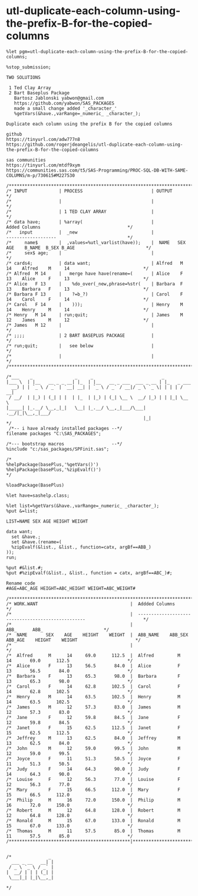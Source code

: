 # utl-duplicate-each-column-using-the-prefix-B-for-the-copied-columns
    %let pgm=utl-duplicate-each-column-using-the-prefix-B-for-the-copied-columns;

    %stop_submission;

    TWO SOLUTIONS

     1 Ted Clay Array
     2 Bart Baseplus Package
       Bartosz Jablonski yabwon@gmail.com
       https://github.com/yabwon/SAS_PACKAGES
       made a small change added '_character_'
       %getVars(&have.,varRange=_numeric_ _character_);

    Duplicate each column using the prefix B for the copied columns

    github
    https://tinyurl.com/adw777n8
    https://github.com/rogerjdeangelis/utl-duplicate-each-column-using-the-prefix-B-for-the-copied-columns

    sas communities
    https://tinyurl.com/mtdf9xym
    https://communities.sas.com/t5/SAS-Programming/PROC-SQL-DB-WITH-SAME-COLUMNS/m-p/730615#M227530

    /**************************************************************************************************************************/
    /* INPUT            | PROCESS                          | OUTPUT                                                           */
    /*                  |                                  |                                                                  */
    /*                  | 1 TED CLAY ARRAY                 |                                                                  */
    /* data have;       | %array(                          |                    Added Columns                                 */
    /*   input          |  _new                            |                    -------------------                           */
    /*     name$        |  ,values=%utl_varlist(have));    |  NAME   SEX AGE    B_NAME  B_SEX B_AGE                           */
    /*     sex$ age;    |                                  |                                                                  */
    /* cards4;          | data want;                       | Alfred   M   14    Alfred    M     14                            */
    /* Alfred  M 14     |   merge have have(rename=(       | Alice    F   13    Alice     F     13                            */
    /* Alice   F 13     |    %do_over(_new,phrase=%str(    | Barbara  F   13    Barbara   F     13                            */
    /* Barbara F 13     |    ?=b_?)                        | Carol    F   14    Carol     F     14                            */
    /* Carol   F 14     |    )));                          | Henry    M   14    Henry     M     14                            */
    /* Henry   M 14     | run;quit;                        | James    M   12    James     M     12                            */
    /* James   M 12     |                                  |                                                                  */
    /* ;;;;             | 2 BART BASEPLUS PACKAGE          |                                                                  */
    /* run;quit;        |   see below                      |                                                                  */
    /*                  |                                  |                                                                  */
    /**************************************************************************************************************************/

    /*___    _                _     _                          _
    |___ \  | |__   __ _ _ __| |_  | |__   __ _ ___  ___ _ __ | |_   _ ___
      __) | | `_ \ / _` | `__| __| | `_ \ / _` / __|/ _ \ `_ \| | | | / __|
     / __/  | |_) | (_| | |  | |_  | |_) | (_| \__ \  __/ |_) | | |_| \__ \
    |_____| |_.__/ \__,_|_|   \__| |_.__/ \__,_|___/\___| .__/|_|\__,_|___/
                                                        |_|
    */
     /*-- i have already installed packages --*/
    filename packages "C:\SAS_PACKAGES";

    /*--- bootstrap macros                  --*/
    %include "c:/sas_packages/SPFinit.sas";

    /*
    %helpPackage(basePlus,'%getVars()')
    %helpPackage(basePlus,'%zipEvalf()')
    */

    %loadPackage(BasePlus)

    %let have=sashelp.class;

    %let list=%getVars(&have.,varRange=_numeric_ _character_);
    %put &=list;

    LIST=NAME SEX AGE HEIGHT WEIGHT

    data want;
      set &have.;
      set &have.(rename=(
      %zipEvalf(&list., &list., function=catx, argBf==ABB_)
    ));
    run;

    %put #&list.#;
    %put #%zipEvalf(&list., &list., function = catx, argBf==ABC_)#;

    Rename code
    #AGE=ABC_AGE HEIGHT=ABC_HEIGHT WEIGHT=ABC_WEIGHT#

    /**************************************************************************************************************************/
    /* WORK.WANT                                   |  Addded Columns                                                          */
    /*                                             |  --------------------------------------------------                      */
    /*                                             |                                     ABB_      ABB_                       */
    /*  NAME       SEX    AGE    HEIGHT    WEIGHT  |  ABB_NAME    ABB_SEX    ABB_AGE    HEIGHT    WEIGHT                      */
    /*                                             |                                                                          */
    /*  Alfred      M      14     69.0      112.5  |  Alfred         M          14       69.0      112.5                      */
    /*  Alice       F      13     56.5       84.0  |  Alice          F          13       56.5       84.0                      */
    /*  Barbara     F      13     65.3       98.0  |  Barbara        F          13       65.3       98.0                      */
    /*  Carol       F      14     62.8      102.5  |  Carol          F          14       62.8      102.5                      */
    /*  Henry       M      14     63.5      102.5  |  Henry          M          14       63.5      102.5                      */
    /*  James       M      12     57.3       83.0  |  James          M          12       57.3       83.0                      */
    /*  Jane        F      12     59.8       84.5  |  Jane           F          12       59.8       84.5                      */
    /*  Janet       F      15     62.5      112.5  |  Janet          F          15       62.5      112.5                      */
    /*  Jeffrey     M      13     62.5       84.0  |  Jeffrey        M          13       62.5       84.0                      */
    /*  John        M      12     59.0       99.5  |  John           M          12       59.0       99.5                      */
    /*  Joyce       F      11     51.3       50.5  |  Joyce          F          11       51.3       50.5                      */
    /*  Judy        F      14     64.3       90.0  |  Judy           F          14       64.3       90.0                      */
    /*  Louise      F      12     56.3       77.0  |  Louise         F          12       56.3       77.0                      */
    /*  Mary        F      15     66.5      112.0  |  Mary           F          15       66.5      112.0                      */
    /*  Philip      M      16     72.0      150.0  |  Philip         M          16       72.0      150.0                      */
    /*  Robert      M      12     64.8      128.0  |  Robert         M          12       64.8      128.0                      */
    /*  Ronald      M      15     67.0      133.0  |  Ronald         M          15       67.0      133.0                      */
    /*  Thomas      M      11     57.5       85.0  |  Thomas         M          11       57.5       85.0                      */
    /**********************************************|***************************************************************************/


    /*              _
      ___ _ __   __| |
     / _ \ `_ \ / _` |
    |  __/ | | | (_| |
     \___|_| |_|\__,_|

    */
